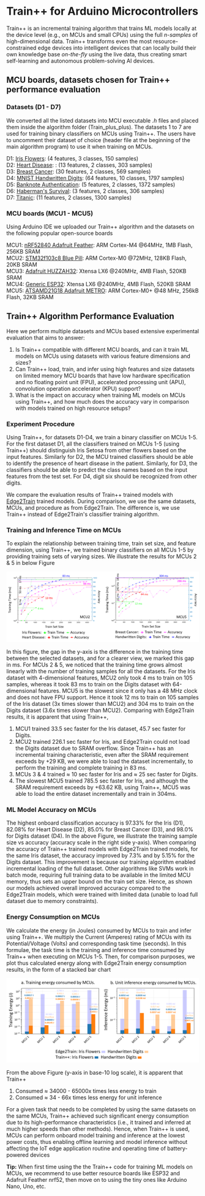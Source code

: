 # Train++ for Arduino Microcontrollers 

Train++ is an incremental training algorithm that trains ML models locally at the device level (e.g., on MCUs and small CPUs) using the full *n-samples* of high-dimensional data. Train++ transforms even the most resource-constrained edge devices into intelligent devices that can locally build their own knowledge base *on-the-fly* using the live data, thus creating smart self-learning and autonomous problem-solving AI devices.

## MCU boards, datasets chosen for Train++ performance evaluation

### Datasets (D1 - D7)

We converted all the listed datasets into MCU executable *.h* files and placed them inside the algorithm folder (Train_plus_plus). The datasets 1 to 7 are used for training binary classifiers on MCUs using Train++. The users have to uncomment their dataset of choice (header file at the beginning of the main algorithm program) to use it when training on MCUs.

D1: [Iris Flowers](https://archive.ics.uci.edu/ml/datasets/iris "Google's Homepage"): (4 features, 3 classes, 150 samples) <br/>
D2: [Heart Disease](https://archive.ics.uci.edu/ml/datasets/heart+Disease): : (13 features, 2 classes, 303 samples) <br/>
D3: [Breast Cancer](https://www.kaggle.com/uciml/breast-cancer-wisconsin-data): (30 features, 2 classes, 569 samples) <br/>
D4: [MNIST Handwritten Digits](http://yann.lecun.com/exdb/mnist/): (64 features, 10 classes, 1797 samples) <br/>
D5: [Banknote Authentication](https://archive.ics.uci.edu/ml/datasets/banknote+authentication): (5 features, 2 classes, 1372 samples) <br/>
D6: [Haberman's Survival](https://archive.ics.uci.edu/ml/datasets/Haberman's+Survival): (3 features, 2 classes, 306 samples) <br/>
D7: [Titanic](https://www.kaggle.com/c/titanic/data): (11 features, 2 classes,  1300 samples) <br/>

### MCU boards (MCU1 - MCU5)

Using Arduino IDE we uploaded our Train++ algorithm and the datasets on the following popular open-source boards 

MCU1: [nRF52840 Adafruit Feather](https://www.adafruit.com/product/4062): ARM Cortex-M4 @64MHz, 1MB Flash, 256KB SRAM <br/>
MCU2: [STM32f103c8 Blue Pill](https://stm32-base.org/boards/STM32F103C8T6-Blue-Pill.html): ARM Cortex-M0 @72MHz, 128KB Flash, 20KB SRAM <br/>
MCU3: [Adafruit HUZZAH32](https://www.adafruit.com/product/3405): Xtensa LX6 @240MHz, 4MB Flash, 520KB SRAM <br/>
MCU4: [Generic ESP32](https://www.espressif.com/en/products/devkits): Xtensa LX6 @240MHz, 4MB Flash, 520KB SRAM <br/>
MCU5: [ATSAMD21G18 Adafruit METRO](https://www.adafruit.com/product/3505): ARM Cortex-M0+ @48 MHz, 256kB Flash, 32KB SRAM <br/>

## Train++ Algorithm Performance Evaluation

Here we perform multiple datasets and MCUs based extensive experimental evaluation that aims to answer:

1. Is Train++ compatible with different MCU boards, and can it train ML models on MCUs using datasets with various feature dimensions and sizes?
2. Can Train++ load, train, and infer using high features and size datasets on limited memory MCU boards that have low hardware specification and no floating point unit (FPU), accelerated processing unit (APU), convolution operation accelerator (KPU) support?
3. What is the impact on accuracy when training ML models on MCUs using Train++, and how much does the accuracy vary in comparison with models trained on high resource setups?

### Experiment Procedure

Using Train++, for datasets D1-D4, we train a binary classifier on MCUs 1-5. For the first dataset D1, all the classifiers trained on MCUs 1-5 (using Train++) should distinguish Iris Setosa from other flowers based on the input features. Similarly for D2, the MCU trained classifiers should be able to identify the presence of heart disease in the patient. Similarly, for D3, the classifiers should be able to predict the class names based on the input features from the test set. For D4, digit six should be recognized from other digits. 

We compare the evaluation results of Train++ trained models with [Edge2Train](https://github.com/bharathsudharsan/Edge2Train) trained models. During comparison, we use the same datasets, MCUs, and procedure as from Edge2Train. The difference is, we use Train++ instead of Edge2Train's classifier training algorithm. 

### Training and Inference Time on MCUs

To explain the relationship between training time, train set size, and feature dimension, using Train++, we trained binary classifiers on all MCUs 1-5 by providing training sets of varying sizes. We illustrate the results for MCUs 2 & 5 in below Figure

![alt text](https://github.com/bharathsudharsan/Train_plus_plus/blob/master/setsize_vs_train_time_and_accuracy.png)

In this figure, the gap in the y-axis is the difference in the training time between the selected datasets, and for a clearer view, we marked this gap in ms. For MCUs 2 & 5, we noticed that the training time grows almost linearly with the number of training samples for all the datasets. For the Iris dataset with 4-dimensional features, MCU2 only took 4 ms to train on 105 samples, whereas it took 83 ms to train on the Digits dataset with 64-dimensional features. MCU5 is the slowest since it only has a 48 MHz clock and does not have FPU support. Hence it took 12 ms to train on 105 samples of the Iris dataset (3x times slower than MCU2) and 304 ms to train on the Digits dataset (3.6x times slower than MCU2). Comparing with Edge2Train results, it is apparent that using Train++, 

1. MCU1 trained 33.5 sec faster for the Iris dataset, 45.7 sec faster for Digits. 
2. MCU2 trained 226.1 sec faster for Iris, and Edge2Train could not load the Digits dataset due to SRAM overflow. Since Train++ has an incremental training characteristic, even after the SRAM requirement exceeds by +29 KB, we were able to load the dataset incrementally, to perform the training and complete training in 83 ms. 
3. MCUs 3 & 4 trained ≈ 10 sec faster for Iris and ≈ 25 sec faster for Digits. 
4. The slowest MCU5 trained 785.5 sec faster for Iris, and although the SRAM requirement exceeds by +63.62 KB, using Train++, MCU5 was able to load the entire dataset incrementally and train in 304ms. 


### ML Model Accuracy on MCUs

The highest onboard classification accuracy is 97.33% for the Iris (D1), 82.08% for Heart Disease (D2), 85.0% for Breast Cancer (D3), and 98.0% for Digits dataset (D4). In the above Figure, we illustrate the training sample size vs accuracy (accuracy scale in the right side y-axis). When comparing the accuracy of Train++ trained models with Edge2Train trained models, for the same Iris dataset, the accuracy improved by 7.3% and by 5.15% for the Digits dataset. This improvement is because our training algorithm enabled incremental loading of the full dataset. Other algorithms like SVMs work in batch mode, requiring full training data to be available in the limited MCU memory, thus sets an upper bound on the train set size. Hence, as shown our models achieved overall improved accuracy compared to the Edge2Train models, which were trained with limited data (unable to load full dataset due to memory constraints).

### Energy Consumption on MCUs

We calculate the energy (in Joules) consumed by MCUs to train and infer using Train++. We multiply the Current (Amperes) rating of MCUs with its Potential/Voltage (Volts) and corresponding task time (seconds). In this formulae, the task time is the training and inference time consumed by Train++ when executing on MCUs 1-5. Then, for comparison purposes, we plot thus calculated energy along with Edge2Train energy consumption results, in the form of a stacked bar chart

![alt text](https://github.com/bharathsudharsan/Train_plus_plus/blob/master/energy_comparison_for_train_and_infer.png)

From the above Figure (y-axis in base-10 log scale), it is apparent that Train++
1. Consumed ≈ 34000 - 65000x times less energy to train 
2. Consumed ≈ 34 - 66x times less energy for unit inference

For a given task that needs to be completed by using the same datasets on the same MCUs, Train++ achieved such significant energy consumption due to its high-performance characteristics (i.e., it trained and inferred at much higher speeds than other methods). Hence, when Train++ is used, MCUs can perform onboard model training and inference at the lowest power costs, thus enabling offline learning and model inference without affecting the IoT edge application routine and operating time of battery-powered devices

**Tip:** When first time using the the Train++ code for training ML models on MCUs, we recommend to use better resource boards like ESP32 and Adafruit Feather nrf52, then move on to using the tiny ones like Arduino Nano, Uno, etc.

